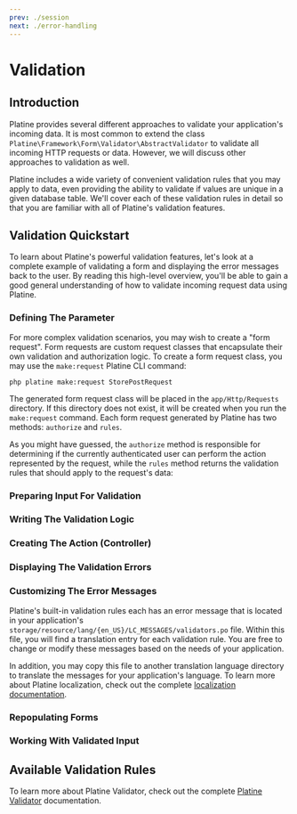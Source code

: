 ```yaml
---
prev: ./session
next: ./error-handling
---
```

# Validation

## Introduction

Platine provides several different approaches to validate your application's incoming data. It is most common to extend the class `Platine\Framework\Form\Validator\AbstractValidator` to validate all incoming HTTP requests or data. However, we will discuss other approaches to validation as well.

Platine includes a wide variety of convenient validation rules that you may apply to data, even providing the ability to validate if values are unique in a given database table. We'll cover each of these validation rules in detail so that you are familiar with all of Platine's validation features.

## Validation Quickstart

To learn about Platine's powerful validation features, let's look at a complete example of validating a form and displaying the error messages back to the user. By reading this high-level overview, you'll be able to gain a good general understanding of how to validate incoming request data using Platine.

### Defining The Parameter

For more complex validation scenarios, you may wish to create a "form request". Form requests are custom request classes that encapsulate their own validation and authorization logic. To create a form request class, you may use the `make:request` Platine CLI command:

    php platine make:request StorePostRequest

The generated form request class will be placed in the `app/Http/Requests` directory. If this directory does not exist, it will be created when you run the `make:request` command. Each form request generated by Platine has two methods: `authorize` and `rules`.

As you might have guessed, the `authorize` method is responsible for determining if the currently authenticated user can perform the action represented by the request, while the `rules` method returns the validation rules that should apply to the request's data:
### Preparing Input For Validation

### Writing The Validation Logic

### Creating The Action (Controller)

### Displaying The Validation Errors

### Customizing The Error Messages
Platine's built-in validation rules each has an error message that is located in your application's `storage/resource/lang/{en_US}/LC_MESSAGES/validators.po` file. Within this file, you will find a translation entry for each validation rule. You are free to change or modify these messages based on the needs of your application.

In addition, you may copy this file to another translation language directory to translate the messages for your application's language. To learn more about Platine localization, check out the complete [localization documentation](../advanced/translation).

### Repopulating Forms

### Working With Validated Input


## Available Validation Rules
To learn more about Platine Validator, check out the complete [Platine Validator](../packages/validator/) documentation.
